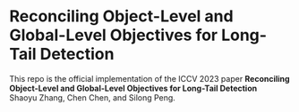 # Reconciling Object-Level and Global-Level Objectives for Long-Tail Detection

This repo is the official implementation of the ICCV 2023 paper **Reconciling Object-Level and Global-Level Objectives for Long-Tail Detection**
\
Shaoyu Zhang, Chen Chen, and Silong Peng.
